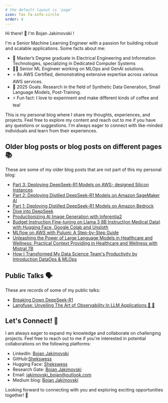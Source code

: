 ```yaml
---
# the default layout is 'page'
icon: fas fa-info-circle
order: 4
---
```

Hi there! 👋 I'm  Bojan Jakimovski !

I'm a Senior Machine Learning Engineer with a passion for building robust and scalable applications. Some facts about me:

- 🔭 Master’s Degree graduate in Electrical Engineering and Information Technologies, specializing in Dedicated Computer Systems
- 👨‍💻 Senior ML Engineer working on MLOps and GenAI solutions.
- ⭐ 8x AWS Certified, demonstrating extensive expertise across various AWS services.
- 🥅 2025 Goals: Research in the field of Synthetic Data Generation, Small Language Models, Post-Training.
- ⚡ Fun fact: I love to experiment and make different kinds of coffee and tea!

This is my personal blog where I share my thoughts, experiences, and projects. Feel free to explore my content and reach out to me if you have any questions or suggestions. I'm always eager to connect with like-minded individuals and learn from their experiences.

## Older blog posts or blog posts on different pages 📚
These are some of my older blog posts that are not part of this my personal blog:

- [Part 3: Deploying DeepSeek-R1 Models on AWS- designed Silicon Instances](https://medium.com/loka-engineering/part-3-deploying-deepseek-r1-models-on-aws-designed-silicon-instances-0aef410d0617)
- [Part 2: Deploying Distiled DeepSeek-R1 Models on Amazon SageMaker AI](https://medium.com/loka-engineering/part-2-deploying-distiled-deepseek-r1-models-on-amazon-sagemaker-ai-4b5ee7cb6c11)
- [Part 1: Deploying Distilled DeepSeek-R1 Models on Amazon Bedrock](https://medium.com/loka-engineering/harnessing-open-source-ai-on-aws-2f9b0fd9c42d)
- [Dive into DeepSeek](https://www.loka.com/blog/dive-into-deepseek)
- [Productionizing AI Image Generation with Inferentia2](https://www.loka.com/blog/productionizing-ai-image-generation-with-inferentia2)
- [Budget Instruction Fine-tuning on Llama 3 8B Instruct(on Medical Data) with Hugging Face, Google Colab and Unsloth](https://mlops.community/budget-instruction-fine-tuning-of-llama-3-8b-instructon-medical-data-with-hugging-face-google-colab-and-unsloth/)
- [MLflow on AWS with Pulumi: A Step-by-Step Guide](https://home.mlops.community/public/blogs/mlflow-on-aws-with-pulumi-a-step-by-step-guide)
- [Unleashing the Power of Large Language Models in Healthcare and Wellness: Practical Context Providing in Healthcare and Wellness with Mistral 7B](https://mlops.community/%f0%9f%a4%b8%e2%9a%95%ef%b8%8funleashing-the-power-of-large-language-models-in-healthcare-and-wellness-practical-context-providing-in-healthcare-and-wellness-with-mistral-7b/)
- [How I Transformed My Data Science Team's Productivity by Introduction DataOps & MLOps](https://home.mlops.community/public/blogs/how-i-transformed-my-data-science-teams-productivity-by-introducing-dataops-mlops)

## Public Talks 🗣️
These are records of some of my public talks:
- [Breaking Down DeepSeek-R1](https://youtu.be/U3wxNy8MNxY)
- [Langfuse: Unveiling The Art of Observability In LLM Applications 🚀 🔎](https://youtu.be/SK27_JHj9cY)


## Let's Connect! 🤝
I am always eager to expand my knowledge and collaborate on challenging projects. Feel free to reach out to me if you're interested in potential collaborations on the following platforms:

- LinkedIn: [Bojan Jakimovski](https://www.linkedin.com/in/bojan-jakimovski/)
- GitHub:[Shekswess](https://github.com/Shekswess)
- Hugging Face: [Shekswess](https://huggingface.co/Shekswess)
- Research Gate: [Bojan Jakimovski](https://www.researchgate.net/profile/Bojan-Jakimovski)
- Email: [jakimovski_bojan@outlook.com](mailto:jakimovski_bojan@outlook.com)
- Medium blog: [Bojan Jakimovski](https://medium.com/@jakimovski_bojan)

Looking forward to connecting with you and exploring exciting opportunities together! 🚀
